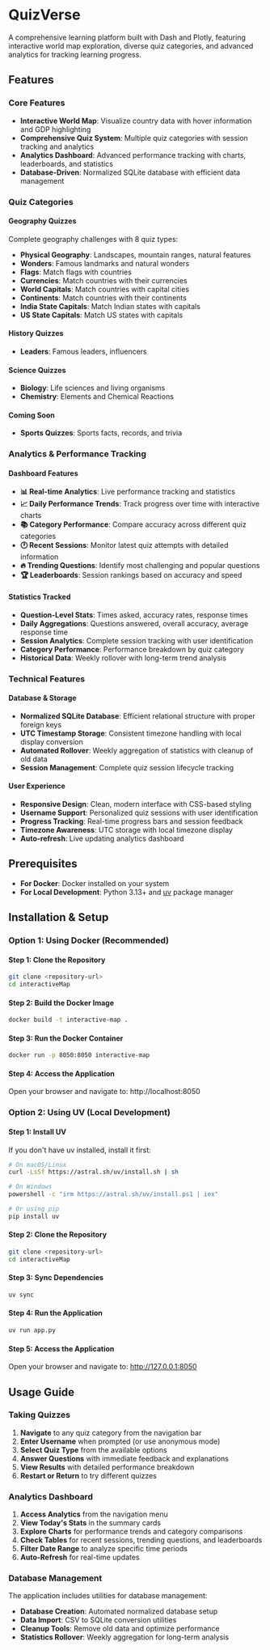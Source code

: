 # QuizVerse

A comprehensive learning platform built with Dash and Plotly, featuring interactive world map exploration, diverse quiz categories, and advanced analytics for tracking learning progress.

## Features

### Core Features
- **Interactive World Map**: Visualize country data with hover information and GDP highlighting
- **Comprehensive Quiz System**: Multiple quiz categories with session tracking and analytics
- **Analytics Dashboard**: Advanced performance tracking with charts, leaderboards, and statistics
- **Database-Driven**: Normalized SQLite database with efficient data management

### Quiz Categories

#### Geography Quizzes
Complete geography challenges with 8 quiz types:
- **Physical Geography**: Landscapes, mountain ranges, natural features
- **Wonders**: Famous landmarks and natural wonders
- **Flags**: Match flags with countries
- **Currencies**: Match countries with their currencies  
- **World Capitals**: Match countries with capital cities
- **Continents**: Match countries with their continents
- **India State Capitals**: Match Indian states with capitals
- **US State Capitals**: Match US states with capitals
#### History Quizzes
- **Leaders**: Famous leaders, influencers
#### Science Quizzes
- **Biology**: Life sciences and living organisms
- **Chemistry**: Elements and Chemical Reactions

#### Coming Soon
- **Sports Quizzes**: Sports facts, records, and trivia

### Analytics & Performance Tracking

#### Dashboard Features
- **📊 Real-time Analytics**: Live performance tracking and statistics
- **📈 Daily Performance Trends**: Track progress over time with interactive charts
- **📚 Category Performance**: Compare accuracy across different quiz categories
- **🕐 Recent Sessions**: Monitor latest quiz attempts with detailed information
- **🔥 Trending Questions**: Identify most challenging and popular questions
- **🏆 Leaderboards**: Session rankings based on accuracy and speed

#### Statistics Tracked
- **Question-Level Stats**: Times asked, accuracy rates, response times
- **Daily Aggregations**: Questions answered, overall accuracy, average response time
- **Session Analytics**: Complete session tracking with user identification
- **Category Performance**: Performance breakdown by quiz category
- **Historical Data**: Weekly rollover with long-term trend analysis

### Technical Features

#### Database & Storage
- **Normalized SQLite Database**: Efficient relational structure with proper foreign keys
- **UTC Timestamp Storage**: Consistent timezone handling with local display conversion
- **Automated Rollover**: Weekly aggregation of statistics with cleanup of old data
- **Session Management**: Complete quiz session lifecycle tracking

#### User Experience
- **Responsive Design**: Clean, modern interface with CSS-based styling
- **Username Support**: Personalized quiz sessions with user identification
- **Progress Tracking**: Real-time progress bars and session feedback
- **Timezone Awareness**: UTC storage with local timezone display
- **Auto-refresh**: Live updating analytics dashboard

## Prerequisites

- **For Docker**: Docker installed on your system
- **For Local Development**: Python 3.13+ and [uv](https://docs.astral.sh/uv/) package manager

## Installation & Setup

### Option 1: Using Docker (Recommended)

#### Step 1: Clone the Repository
```bash
git clone <repository-url>
cd interactiveMap
```

#### Step 2: Build the Docker Image
```bash
docker build -t interactive-map .
```

#### Step 3: Run the Docker Container
```bash
docker run -p 8050:8050 interactive-map
```

#### Step 4: Access the Application
Open your browser and navigate to: http://localhost:8050

### Option 2: Using UV (Local Development)

#### Step 1: Install UV
If you don't have uv installed, install it first:
```bash
# On macOS/Linux
curl -LsSf https://astral.sh/uv/install.sh | sh

# On Windows
powershell -c "irm https://astral.sh/uv/install.ps1 | iex"

# Or using pip
pip install uv
```

#### Step 2: Clone the Repository
```bash
git clone <repository-url>
cd interactiveMap
```

#### Step 3: Sync Dependencies
```bash
uv sync
```

#### Step 4: Run the Application
```bash
uv run app.py
```

#### Step 5: Access the Application
Open your browser and navigate to: http://127.0.0.1:8050

## Usage Guide

### Taking Quizzes
1. **Navigate** to any quiz category from the navigation bar
2. **Enter Username** when prompted (or use anonymous mode)
3. **Select Quiz Type** from the available options
4. **Answer Questions** with immediate feedback and explanations
5. **View Results** with detailed performance breakdown
6. **Restart or Return** to try different quizzes

### Analytics Dashboard
1. **Access Analytics** from the navigation menu
2. **View Today's Stats** in the summary cards
3. **Explore Charts** for performance trends and category comparisons
4. **Check Tables** for recent sessions, trending questions, and leaderboards
5. **Filter Date Range** to analyze specific time periods
6. **Auto-Refresh** for real-time updates

### Database Management
The application includes utilities for database management:
- **Database Creation**: Automated normalized database setup
- **Data Import**: CSV to SQLite conversion utilities
- **Cleanup Tools**: Remove old data and optimize performance
- **Statistics Rollover**: Weekly aggregation for long-term analysis